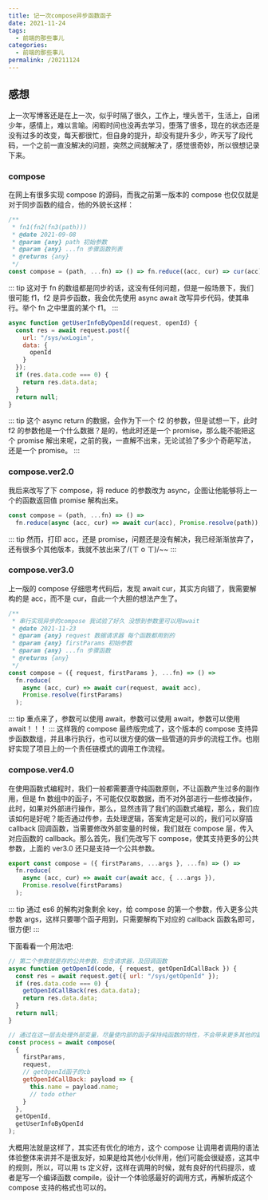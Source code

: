 ```yaml
---
title: 记一次compose异步函数函子
date: 2021-11-24
tags:
  - 前端的那些事儿
categories:
  - 前端的那些事儿
permalink: /20211124
---
```


## 感想

上一次写博客还是在上一次，似乎时隔了很久，工作上，埋头苦干，生活上，自闭少年，感情上，难以言喻。闲暇时间也没再去学习，堕落了很多，现在的状态还是没有过多的改变，每天都很忙，但自身的提升，却没有提升多少，昨天写了段代码，一个之前一直没解决的问题，突然之间就解决了，感觉很奇妙，所以很想记录下来。

### compose

在网上有很多实现 compose 的源码，而我之前第一版本的 compose 也仅仅就是对于同步函数的组合，他的外貌长这样：

```js
/**
 * fn1(fn2(fn3(path)))
 * @date 2021-09-08
 * @param {any} path 初始参数
 * @param {any} ...fn 步骤函数列表
 * @returns {any}
 */
const compose = (path, ...fn) => () => fn.reduce((acc, cur) => cur(acc), path);
```

::: tip
这对于 fn 的数组都是同步的话，这没有任何问题，但是一般场景下，我们很可能 f1，f2 是异步函数，我会优先使用 async await 改写异步代码，使其串行。举个 fn 之中里面的某个 f1。
:::

```js
async function getUserInfoByOpenId(request, openId) {
  const res = await request.post({
    url: "/sys/wxLogin",
    data: {
      openId
    }
  });
  if (res.data.code === 0) {
    return res.data.data;
  }
  return null;
}
```

::: tip
这个 async return 的数据，会作为下一个 f2 的参数，但是试想一下，此时 f2 的参数他是一个什么数据？是的，他此时还是一个 promise，那么能不能把这个 promise 解出来呢，之前的我，一直解不出来，无论试验了多少个奇葩写法，还是一个 promise。
:::

### compose.ver2.0

我后来改写了下 compose，将 reduce 的参数改为 async，企图让他能够将上一个的函数返回值 promise 解构出来。

```js
const compose = (path, ...fn) => () =>
  fn.reduce(async (acc, cur) => await cur(acc), Promise.resolve(path));
```

::: tip
然而，打印 acc，还是 promise，问题还是没有解决，我已经渐渐放弃了，还有很多个其他版本，我就不放出来了/(ㄒ o ㄒ)/~~
:::

### compose.ver3.0

上一版的 compose 仔细思考代码后，发现 await cur，其实方向错了，我需要解构的是 acc，而不是 cur，自此一个大胆的想法产生了。

```js
/**
 * 串行实现异步的compose 我试验了好久 没想到参数里可以用await
 * @date 2021-11-23
 * @param {any} request 数据请求器 每个函数都用到的
 * @param {any} firstParams 初始参数
 * @param {any} ...fn 步骤函数
 * @returns {any}
 */
const compose = ({ request, firstParams }, ...fn) => () =>
  fn.reduce(
    async (acc, cur) => await cur(request, await acc),
    Promise.resolve(firstParams)
  );
```

::: tip
重点来了，参数可以使用 await，参数可以使用 await，参数可以使用 await！！！
:::
这样我的 compose 最终版完成了，这个版本的 compose 支持异步函数数组，并且串行执行，也可以很方便的做一些管道的异步的流程工作。也刚好实现了项目上的一个责任链模式的调用工作流程。

### compose.ver4.0

在使用函数式编程时，我们一般都需要遵守纯函数原则，不让函数产生过多的副作用，但是 fn 数组中的函子，不可能仅仅取数据，而不对外部进行一些修改操作，此时，如果对外部进行操作，那么，显然违背了我们的函数式编程，那么，我们应该如何是好呢？能否通过传参，去处理逻辑，答案肯定是可以的，我们可以穿插 callback 回调函数，当需要修改外部变量的时候，我们就在 compose 层，传入对应函数的 callback。那么首先，我们先改写下 compose，使其支持更多的公共参数，上面的 ver3.0 还只是支持一个公共参数。

```js
export const compose = ({ firstParams, ...args }, ...fn) => () =>
  fn.reduce(
    async (acc, cur) => await cur(await acc, { ...args }),
    Promise.resolve(firstParams)
  );
```

::: tip
通过 es6 的解构对象剩余 key，给 compose 的第一个参数，传入更多公共参数 args，这样只要哪个函子用到，只需要解构下对应的 callback 函数名即可，很方便!
:::

下面看看一个用法吧:

```js
// 第二个参数就是存的公共参数，包含请求器，及回调函数
async function getOpenId(code, { request, getOpenIdCallBack }) {
  const res = await request.get({ url: "/sys/getOpenId" });
  if (res.data.code === 0) {
    getOpenIdCallBack(res.data.data);
    return res.data.data;
  }
  return null;
}

// 通过在这一层去处理外部变量，尽量使内部的函子保持纯函数的特性，不会带来更多其他的副作用
const process = await compose(
  {
    firstParams,
    request,
    // getOpenId函子的cb
    getOpenIdCallBack: payload => {
      this.name = payload.name;
      // todo other
    }
  },
  getOpenId,
  getUserInfoByOpenId
);
```

大概用法就是这样了，其实还有优化的地方，这个 compose 让调用者调用的语法体验整体来讲并不是很友好，如果是给其他小伙伴用，他们可能会很疑惑，这其中的规则，所以，可以用 ts 定义好，这样在调用的时候，就有良好的代码提示，或者是写一个编译函数 compile，设计一个体验感最好的调用方式，再解析成这个 compose 支持的格式也可以的。
